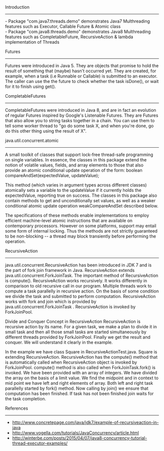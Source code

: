 

Introduction 
<hr/>
- Package "com.java7.threads.demo" demonstrates Java7 Multhreading features such as Executor, Callable Future & Atomic class <br/>
- Package "com.java8.threads.demo" demonstrates Java8 Multhreading features such as CompletableFuture, RecursiveAction & lambda implementation of Threads    


Futures
<hr/>
Futures were introduced in Java 5. They are objects that promise to hold the result of something that (maybe) hasn't occurred yet. They are created, for example, when a task (i.e Runnable or Callable) is submitted to an executor. The caller can use the the future to check whether the task isDone(), or wait for it to finish using get().

CompletableFutures
<hr/>
CompletableFutures were introduced in Java 8, and are in fact an evolution of regular Futures inspired by Google's Listenable Futures. They are Futures that also allow you to string tasks together in a chain. You can use them to tell some worker thread to "go do some task X, and when you're done, go do this other thing using the result of X".



java.util.concurrent.atomic 
<hr/>
A small toolkit of classes that support lock-free thread-safe programming on single variables. In essence, the classes in this package extend the notion of volatile values, fields, and array elements to those that also provide an atomic conditional update operation of the form: 
 boolean compareAndSet(expectedValue, updateValue);
 
This method (which varies in argument types across different classes) atomically sets a variable to the updateValue if it currently holds the expectedValue, reporting true on success. The classes in this package also contain methods to get and unconditionally set values, as well as a weaker conditional atomic update operation weakCompareAndSet described below. 

The specifications of these methods enable implementations to employ efficient machine-level atomic instructions that are available on contemporary processors. However on some platforms, support may entail some form of internal locking. Thus the methods are not strictly guaranteed to be non-blocking -- a thread may block transiently before performing the operation. 



RecursiveAction
<hr/>
java.util.concurrent.RecursiveAction has been introduced in JDK 7 and is the part of fork join framework in Java. RecursiveAction extends java.util.concurrent.ForkJoinTask. The important method of RecursiveAction is compute(). RecursiveAction works recursively. It works differently in comparison to old recursive call in our program. Multiple threads work to compute a task parallelly in recursive action. On the basis of some condition we divide the task and submitted to perform computation. RecursiveAction works with fork and join which is provided by java.util.concurrent.ForkJoinTask . RecursiveAction is invoked by ForkJoinPool.

Divide and Conquer Concept in RecursiveAction
RecursiveAction is recursive action by its name. For a given task, we make a plan to divide it in small task and then all those small tasks are started simultaneously by different threads provided by ForkJoinPool. Finally we get the result and conquer. We will understand it clearly in the example.

In the example we have class Square in RecursiveActionTest.java. Square is extending RecursiveAction. RecursiveAction has the compute() method that is automatically called when RecursiveAction object is invoked by ForkJoinPool. compute() method is also called when ForkJoinTask.fork() is invoked. We have been provided with an array of integers. We have divided the array on the basis of a limit value. We find the midpoint and in context to mid point we have left and right elements of array. Both left and right task parallelly started by fork() method. Now calling by join() we ensure that computation has been finished. If task has not been finished join waits for the task completion. 




References
<hr/>

* http://www.concretepage.com/java/jdk7/example-of-recursiveaction-in-java <br/>
* http://www.vogella.com/tutorials/JavaConcurrency/article.html
* http://winterbe.com/posts/2015/04/07/java8-concurrency-tutorial-thread-executor-examples/
